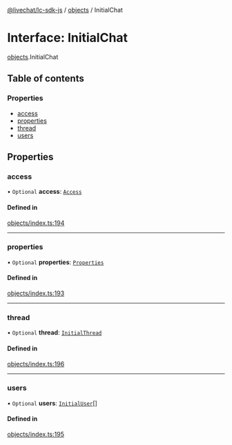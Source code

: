 [@livechat/lc-sdk-js](../README.md) / [objects](../modules/objects.md) / InitialChat

# Interface: InitialChat

[objects](../modules/objects.md).InitialChat

## Table of contents

### Properties

- [access](objects.InitialChat.md#access)
- [properties](objects.InitialChat.md#properties)
- [thread](objects.InitialChat.md#thread)
- [users](objects.InitialChat.md#users)

## Properties

### access

• `Optional` **access**: [`Access`](objects.Access.md)

#### Defined in

[objects/index.ts:194](https://github.com/livechat/lc-sdk-js/blob/4da1eb6/src/objects/index.ts#L194)

___

### properties

• `Optional` **properties**: [`Properties`](objects.Properties.md)

#### Defined in

[objects/index.ts:193](https://github.com/livechat/lc-sdk-js/blob/4da1eb6/src/objects/index.ts#L193)

___

### thread

• `Optional` **thread**: [`InitialThread`](objects.InitialThread.md)

#### Defined in

[objects/index.ts:196](https://github.com/livechat/lc-sdk-js/blob/4da1eb6/src/objects/index.ts#L196)

___

### users

• `Optional` **users**: [`InitialUser`](objects.InitialUser.md)[]

#### Defined in

[objects/index.ts:195](https://github.com/livechat/lc-sdk-js/blob/4da1eb6/src/objects/index.ts#L195)
